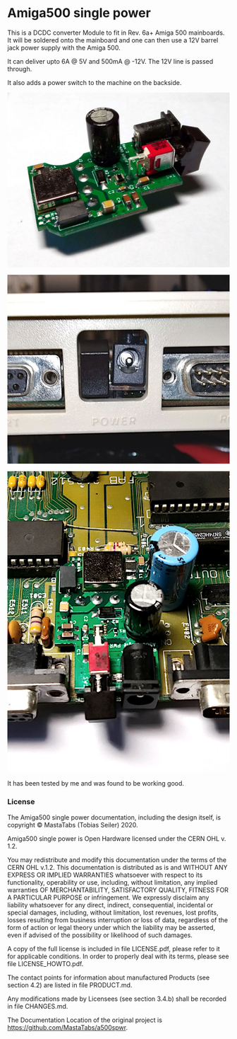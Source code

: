 # Amiga500 single power

This is a DCDC converter Module to fit in Rev. 6a+ Amiga 500 mainboards.
It will be soldered onto the mainboard and one can then use a 12V barrel jack power supply with the Amiga 500.

It can deliver upto 6A @ 5V and 500mA @ -12V. The 12V line is passed through.

It also adds a power switch to the machine on the backside.

![Board Image](/pix/IMG_20200426_200116_s.jpg)

![A500 Backside](/pix/IMG_20200426_200718_s.jpg)

![A500 Inside](/pix/IMG_20200426_200448_s.jpg)

It has been tested by me and was found to be working good.

### License
The Amiga500 single power documentation, including the design itself, is copyright © MastaTabs (Tobias Seiler) 2020.

Amiga500 single power is Open Hardware licensed under the CERN OHL v. 1.2.

You may redistribute and modify this documentation under the terms of the CERN OHL v.1.2. This documentation is distributed as is and WITHOUT ANY EXPRESS OR IMPLIED WARRANTIES whatsoever with respect to its functionality, operability or use, including, without limitation, any implied warranties OF MERCHANTABILITY, SATISFACTORY QUALITY, FITNESS FOR A PARTICULAR PURPOSE or infringement. We expressly disclaim any liability whatsoever for any direct, indirect, consequential, incidental or special damages, including, without limitation, lost revenues, lost profits, losses resulting from business interruption or loss of data, regardless of the form of action or legal theory under which the liability may be asserted, even if advised of the possibility or likelihood of such damages.

A copy of the full license is included in file LICENSE.pdf, please refer to it for applicable conditions. In order to properly deal with its terms, please see file LICENSE_HOWTO.pdf.

The contact points for information about manufactured Products (see section 4.2) are listed in file PRODUCT.md.

Any modifications made by Licensees (see section 3.4.b) shall be recorded in file CHANGES.md.

The Documentation Location of the original project is https://github.com/MastaTabs/a500spwr.

